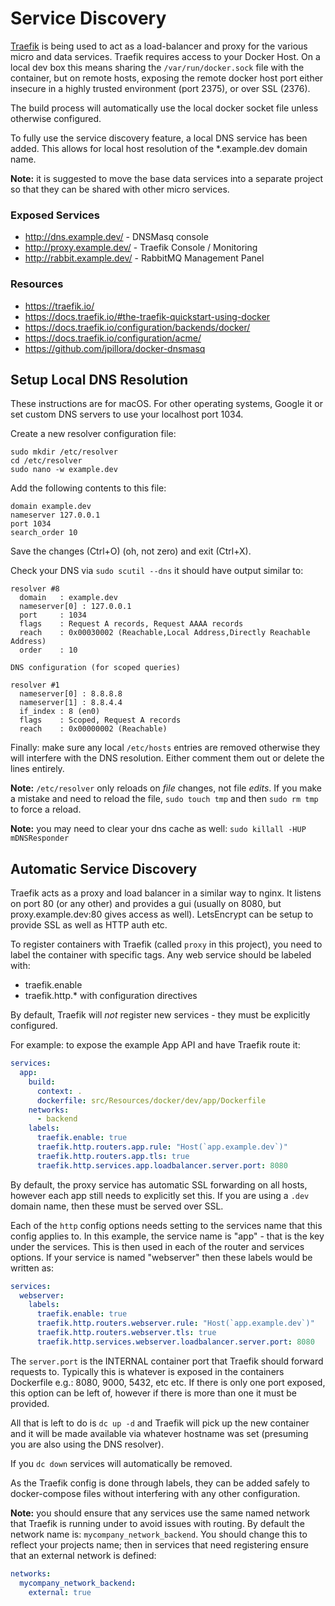 # Service Discovery

[Traefik](https://traefik.io) is being used to act as a load-balancer and proxy for the
various micro and data services. Traefik requires access to your Docker Host. On a local dev
box this means sharing the `/var/run/docker.sock` file with the container, but on remote
hosts, exposing the remote docker host port either insecure in a highly trusted environment
(port 2375), or over SSL (2376).

The build process will automatically use the local docker socket file unless otherwise
configured.

To fully use the service discovery feature, a local DNS service has been added. This allows
for local host resolution of the *.example.dev domain name.

__Note:__ it is suggested to move the base data services into a separate project so that they
can be shared with other micro services.

### Exposed Services

 * http://dns.example.dev/ - DNSMasq console
 * http://proxy.example.dev/ - Traefik Console / Monitoring
 * http://rabbit.example.dev/ - RabbitMQ Management Panel

### Resources

 * https://traefik.io/
 * https://docs.traefik.io/#the-traefik-quickstart-using-docker
 * https://docs.traefik.io/configuration/backends/docker/
 * https://docs.traefik.io/configuration/acme/
 * https://github.com/jpillora/docker-dnsmasq

## Setup Local DNS Resolution

These instructions are for macOS. For other operating systems, Google it or set custom DNS
servers to use your localhost port 1034.

Create a new resolver configuration file:

```shell script
sudo mkdir /etc/resolver
cd /etc/resolver
sudo nano -w example.dev
```

Add the following contents to this file:

```text
domain example.dev
nameserver 127.0.0.1
port 1034
search_order 10
```

Save the changes (Ctrl+O) (oh, not zero) and exit (Ctrl+X).

Check your DNS via `sudo scutil --dns` it should have output similar to:

```text
resolver #8
  domain   : example.dev
  nameserver[0] : 127.0.0.1
  port     : 1034
  flags    : Request A records, Request AAAA records
  reach    : 0x00030002 (Reachable,Local Address,Directly Reachable Address)
  order    : 10

DNS configuration (for scoped queries)

resolver #1
  nameserver[0] : 8.8.8.8
  nameserver[1] : 8.8.4.4
  if_index : 8 (en0)
  flags    : Scoped, Request A records
  reach    : 0x00000002 (Reachable)
```

Finally: make sure any local `/etc/hosts` entries are removed otherwise they will interfere with
the DNS resolution. Either comment them out or delete the lines entirely.

__Note:__ `/etc/resolver` only reloads on _file_ changes, not file _edits_. If you make a mistake
and need to reload the file, `sudo touch tmp` and then `sudo rm tmp` to force a reload.

__Note:__ you may need to clear your dns cache as well: `sudo killall -HUP mDNSResponder`

## Automatic Service Discovery

Traefik acts as a proxy and load balancer in a similar way to nginx. It listens on port 80 (or any other)
and provides a gui (usually on 8080, but proxy.example.dev:80 gives access as well). LetsEncrypt can
be setup to provide SSL as well as HTTP auth etc.

To register containers with Traefik (called `proxy` in this project), you need to label the container
with specific tags. Any web service should be labeled with:

 * traefik.enable
 * traefik.http.* with configuration directives
 
By default, Traefik will _not_ register new services - they must be explicitly configured.

For example: to expose the example App API and have Traefik route it:

```yaml
services:
  app:
    build:
      context: .
      dockerfile: src/Resources/docker/dev/app/Dockerfile
    networks:
      - backend
    labels:
      traefik.enable: true
      traefik.http.routers.app.rule: "Host(`app.example.dev`)"
      traefik.http.routers.app.tls: true
      traefik.http.services.app.loadbalancer.server.port: 8080
```

By default, the proxy service has automatic SSL forwarding on all hosts, however each app still
needs to explicitly set this. If you are using a `.dev` domain name, then these must be served over
SSL.

Each of the `http` config options needs setting to the services name that this config applies to.
In this example, the service name is "app" - that is the key under the services. This is then used
in each of the router and services options. If your service is named "webserver" then these labels
would be written as:

```yaml
services:
  webserver:
    labels:
      traefik.enable: true
      traefik.http.routers.webserver.rule: "Host(`app.example.dev`)"
      traefik.http.routers.webserver.tls: true
      traefik.http.services.webserver.loadbalancer.server.port: 8080
``` 

The `server.port` is the INTERNAL container port that Traefik should forward requests to. Typically
this is whatever is exposed in the containers Dockerfile e.g.: 8080, 9000, 5432, etc etc. If there
is only one port exposed, this option can be left of, however if there is more than one it must
be provided.

All that is left to do is `dc up -d` and Traefik will pick up the new container and it will be made
available via whatever hostname was set (presuming you are also using the DNS resolver).

If you `dc down` services will automatically be removed.

As the Traefik config is done through labels, they can be added safely to docker-compose files
without interfering with any other configuration. 

__Note:__ you should ensure that any services use the same named network that Traefik is running
under to avoid issues with routing. By default the network name is: `mycompany_network_backend`.
You should change this to reflect your projects name; then in services that need registering
ensure that an external network is defined:

```yaml
networks:
  mycompany_network_backend:
    external: true
```
